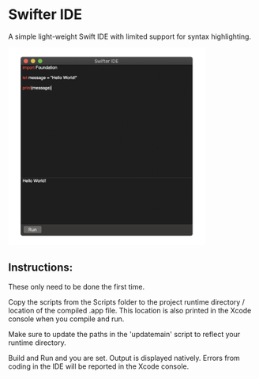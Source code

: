 # Swifter IDE

A simple light-weight Swift IDE with limited support for syntax highlighting.

<img src="/ScreenShot/ScreenShot.png" alt="drawing" width="400" height="400"/>

## Instructions:
These only need to be done the first time.

Copy the scripts from the Scripts folder to the project runtime directory / location of the compiled .app file. This location is also printed in the Xcode console when you compile and run.

Make sure to update the paths in the 'updatemain' script to reflect your runtime directory.

Build and Run and you are set. Output is displayed natively. Errors from coding in the IDE will be reported in the Xcode console.

